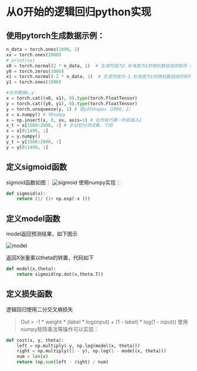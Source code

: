 # 从0开始的逻辑回归python实现
## 使用pytorch生成数据示例：
```python
n_data = torch.ones(1000, 2)
xx = torch.ones(2000)
# print(xx)
x0 = torch.normal(2 * n_data, 1)  # 生成均值为2.标准差为1的随机数组成的矩阵 shape=(100, 2)
y0 = torch.zeros(1000)
x1 = torch.normal(-2 * n_data, 1)  # 生成均值为-2.标准差为1的随机数组成的矩阵 shape=(100, 2)
y1 = torch.ones(1000)

#合并数据x,y
x = torch.cat((x0, x1), 0).type(torch.FloatTensor)
y = torch.cat((y0, y1), 0).type(torch.FloatTensor)
y = torch.unsqueeze(y, 1) # 使y的shape=（2000，2）
x = x.numpy() # 转numpy
x = np.insert(x, 0, xx, axis=1) # 在所有行第一列前插入1
x_t = x[1500:2000, :] # 手动划分测试集，下同
x = x[0:1499, :]
y = y.numpy()
y_t = y[1500:2000, :]
y = y[0:1499, :]
```
## 定义sigmoid函数
sigmoid函数如图：
![sigmoid](https://cdn.nlark.com/yuque/0/2020/png/514680/1605181164656-bbbfa3ea-0c5c-4036-9c4e-3cdd732d3391.png "sigmoid")
使用numpy实现：
```python
def sigmoid(x):
    return (1/ (1+ np.exp(-x )))
```
## 定义model函数
model返回预测结果，如下图示 
 
![model](https://upload-images.jianshu.io/upload_images/13424818-640c2e30f5c40eb4.png?imageMogr2/auto-orient/strip|imageView2/2/w/474/format/webp "demo") 

返回X张量乘以theta的转置，代码如下
```python
def model(x,theta):
    return sigmoid(np.dot(x,theta.T))
```
## 定义损失函数
逻辑回归使用二分交叉熵损失
> Out = -1 * weight * (label * log(input) + (1 - label) * log(1 - input))
使用numpy矩阵乘法等操作可以实现：
```python
def cost(x, y, theta):
    left = np.multiply(-y, np.log(model(x, theta)))
    right = np.multiply((1 - y), np.log(1 - model(x, theta)))
    num = len(x)
    return (np.sum(left - right) / num)
```
